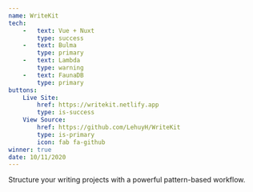 ```yaml
---
name: WriteKit
tech:
    -   text: Vue + Nuxt
        type: success
    -   text: Bulma
        type: primary
    -   text: Lambda
        type: warning
    -   text: FaunaDB
        type: primary
buttons:
    Live Site:
        href: https://writekit.netlify.app
        type: is-success
    View Source:
        href: https://github.com/LehuyH/WriteKit
        type: is-primary
        icon: fab fa-github
winner: true
date: 10/11/2020   
---
```


Structure your writing projects with a powerful pattern-based workflow.